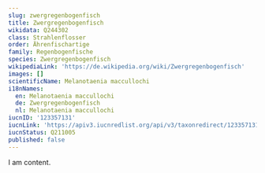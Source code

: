 ```yaml
---
slug: zwergregenbogenfisch
title: Zwergregenbogenfisch
wikidata: Q244302
class: Strahlenflosser
order: Ährenfischartige
family: Regenbogenfische
species: Zwergregenbogenfisch
wikipediaLink: 'https://de.wikipedia.org/wiki/Zwergregenbogenfisch'
images: []
scientificName: Melanotaenia maccullochi
i18nNames:
  en: Melanotaenia maccullochi
  de: Zwergregenbogenfisch
  nl: Melanotaenia maccullochi
iucnID: '123357131'
iucnLink: 'https://apiv3.iucnredlist.org/api/v3/taxonredirect/123357131'
iucnStatus: Q211005
published: false
---
```


I am content.
